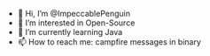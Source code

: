 - 👋 Hi, I’m @ImpeccablePenguin
- 👀 I’m interested in Open-Source
- 🌱 I’m currently learning Java
- 📫 How to reach me: campfire messages in binary
